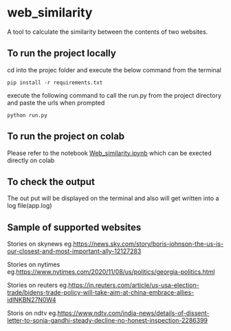 # web_similarity
A tool to calculate the similarity between the contents of two websites.

## To run the project locally

cd into the projec folder and execute the below command from the terminal

```
pip install -r requirements.txt
```

execute the following command to call the run.py from the project directory and paste the urls when prompted

```
python run.py
```


## To run the project on colab
Please refer to the notebook  [Web_similarity.ipynb](https://github.com/MathewAlexander/web_similarity/blob/main/Web_similarity.ipynb) which can be exected directly on colab


## To check the output

The out put will be displayed on the terminal and also will get written into a log file(app.log)


## Sample of supported websites
Stories on skynews  eg.https://news.sky.com/story/boris-johnson-the-us-is-our-closest-and-most-important-ally-12127283

Stories on nytimes  eg.https://www.nytimes.com/2020/11/08/us/politics/georgia-politics.html

Stories on reuters  eg.https://in.reuters.com/article/us-usa-election-trade/bidens-trade-policy-will-take-aim-at-china-embrace-allies-idINKBN27N0W4

Storis on ndtv      eg.https://www.ndtv.com/india-news/details-of-dissent-letter-to-sonia-gandhi-steady-decline-no-honest-inspection-2286399

